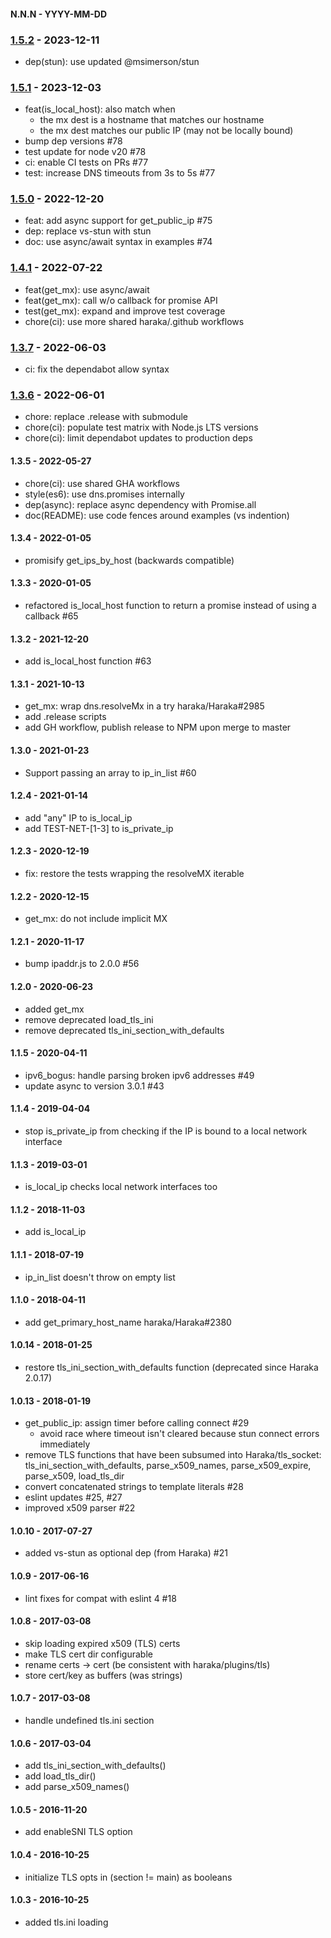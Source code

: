 
#### N.N.N - YYYY-MM-DD


### [1.5.2] - 2023-12-11

- dep(stun): use updated @msimerson/stun


### [1.5.1] - 2023-12-03

- feat(is_local_host): also match when
    - the mx dest is a hostname that matches our hostname
    - the mx dest matches our public IP (may not be locally bound)
- bump dep versions #78
- test update for node v20 #78
- ci: enable CI tests on PRs #77
- test: increase DNS timeouts from 3s to 5s #77


### [1.5.0] - 2022-12-20

- feat: add async support for get_public_ip #75
- dep: replace vs-stun with stun
- doc: use async/await syntax in examples #74


### [1.4.1] - 2022-07-22

- feat(get_mx): use async/await
- feat(get_mx): call w/o callback for promise API
- test(get_mx): expand and improve test coverage
- chore(ci): use more shared haraka/.github workflows


### [1.3.7] - 2022-06-03

- ci: fix the dependabot allow syntax


### [1.3.6] - 2022-06-01

- chore: replace .release with submodule
- chore(ci): populate test matrix with Node.js LTS versions
- chore(ci): limit dependabot updates to production deps


#### 1.3.5 - 2022-05-27

- chore(ci): use shared GHA workflows
- style(es6): use dns.promises internally
- dep(async): replace async dependency with Promise.all
- doc(README): use code fences around examples (vs indention)


#### 1.3.4 - 2022-01-05

- promisify get_ips_by_host (backwards compatible)


#### 1.3.3 - 2020-01-05

- refactored is_local_host function to return a promise instead of using a callback #65


#### 1.3.2 - 2021-12-20

- add is_local_host function #63


#### 1.3.1 - 2021-10-13

- get_mx: wrap dns.resolveMx in a try haraka/Haraka#2985
- add .release scripts
- add GH workflow, publish release to NPM upon merge to master


#### 1.3.0 - 2021-01-23

- Support passing an array to ip_in_list #60


#### 1.2.4 - 2021-01-14

- add "any" IP to is_local_ip
- add TEST-NET-[1-3] to is_private_ip


#### 1.2.3 - 2020-12-19

- fix: restore the tests wrapping the resolveMX iterable


#### 1.2.2 - 2020-12-15

- get_mx: do not include implicit MX


#### 1.2.1 - 2020-11-17

- bump ipaddr.js to 2.0.0 #56


#### 1.2.0 - 2020-06-23

- added get_mx
- remove deprecated load_tls_ini
- remove deprecated tls_ini_section_with_defaults


#### 1.1.5 - 2020-04-11

- ipv6_bogus: handle parsing broken ipv6 addresses #49
- update async to version 3.0.1 #43


#### 1.1.4 - 2019-04-04

- stop is_private_ip from checking if the IP is bound to a local network interface


#### 1.1.3 - 2019-03-01

- is_local_ip checks local network interfaces too


#### 1.1.2 - 2018-11-03

- add is_local_ip


#### 1.1.1 - 2018-07-19

- ip_in_list doesn't throw on empty list


#### 1.1.0 - 2018-04-11

- add get_primary_host_name haraka/Haraka#2380


#### 1.0.14 - 2018-01-25

- restore tls_ini_section_with_defaults function (deprecated since Haraka 2.0.17)


#### 1.0.13 - 2018-01-19

- get_public_ip: assign timer before calling connect #29
    - avoid race where timeout isn't cleared because stun connect errors immediately
- remove TLS functions that have been subsumed into Haraka/tls_socket: tls_ini_section_with_defaults, parse_x509_names, parse_x509_expire, parse_x509, load_tls_dir
- convert concatenated strings to template literals #28
- eslint updates #25, #27
- improved x509 parser #22


#### 1.0.10 - 2017-07-27

- added vs-stun as optional dep (from Haraka) #21


#### 1.0.9 - 2017-06-16

- lint fixes for compat with eslint 4  #18


#### 1.0.8 - 2017-03-08

- skip loading expired x509 (TLS) certs
- make TLS cert dir configurable
- rename certs -> cert (be consistent with haraka/plugins/tls)
- store cert/key as buffers (was strings)


#### 1.0.7 - 2017-03-08

- handle undefined tls.ini section


#### 1.0.6 - 2017-03-04

- add tls_ini_section_with_defaults()
- add load_tls_dir()
- add parse_x509_names()


#### 1.0.5 - 2016-11-20

* add enableSNI TLS option


#### 1.0.4 - 2016-10-25

* initialize TLS opts in (section != main) as booleans


#### 1.0.3 - 2016-10-25

* added tls.ini loading


[1.3.6]: https://github.com/haraka/haraka-net-utils/releases/tag/1.3.6
[1.3.7]: https://github.com/haraka/haraka-net-utils/releases/tag/1.3.7
[1.4.1]: https://github.com/haraka/haraka-net-utils/releases/tag/1.4.1
[1.5.0]: https://github.com/haraka/haraka-net-utils/releases/tag/1.5.0
[1.5.1]: https://github.com/haraka/haraka-net-utils/releases/tag/1.5.1
[1.5.2]: https://github.com/haraka/haraka-net-utils/releases/tag/1.5.2
